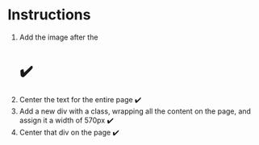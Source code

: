 # Instructions

1. Add the image after the <h1> ✔️
2. Center the text for the entire page ✔️
3. Add a new div with a class, wrapping all the content on the page, and assign it a width of 570px ✔️
4. Center that div on the page ✔️
